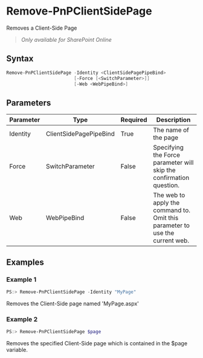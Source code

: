 # Remove-PnPClientSidePage
Removes a Client-Side Page
>*Only available for SharePoint Online*
## Syntax
```powershell
Remove-PnPClientSidePage -Identity <ClientSidePagePipeBind>
                         [-Force [<SwitchParameter>]]
                         [-Web <WebPipeBind>]
```


## Parameters
Parameter|Type|Required|Description
---------|----|--------|-----------
|Identity|ClientSidePagePipeBind|True|The name of the page|
|Force|SwitchParameter|False|Specifying the Force parameter will skip the confirmation question.|
|Web|WebPipeBind|False|The web to apply the command to. Omit this parameter to use the current web.|
## Examples

### Example 1
```powershell
PS:> Remove-PnPClientSidePage -Identity "MyPage"
```
Removes the Client-Side page named 'MyPage.aspx'

### Example 2
```powershell
PS:> Remove-PnPClientSidePage $page
```
Removes the specified Client-Side page which is contained in the $page variable.
